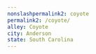 ```yaml
---
﻿nonslashpermalink2: coyote
permalink2: /coyote/
alley: Coyote
city: Anderson
state: South Carolina
---
```


